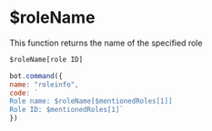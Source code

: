 # $roleName

This function returns the name of the specified role

```javascript
$roleName[role ID]
```

```javascript
bot.command({
name: "roleinfo", 
code: `
Role name: $roleName[$mentionedRoles[1]]
Role ID: $mentionedRoles[1]` 
})
```


